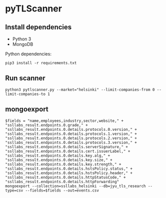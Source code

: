 # pyTLScanner

## Install dependencies

- Python 3
- MongoDB

Python dependencies:

    pip3 install -r requirements.txt

## Run scanner

    python3 pytlscanner.py --market="helsinki" --limit-companies-from 0 --limit-companies-to 1

## mongoexport

    $fields = "name,employees,industry,sector,website," +
    "ssllabs_result.endpoints.0.grade," +
    "ssllabs_result.endpoints.0.details.protocols.0.version," +
    "ssllabs_result.endpoints.0.details.protocols.1.version," +
    "ssllabs_result.endpoints.0.details.protocols.2.version," +
    "ssllabs_result.endpoints.0.details.protocols.3.version," +
    "ssllabs_result.endpoints.0.details.serverSignature," +
    "ssllabs_result.endpoints.0.details.cert.issuerLabel," +
    "ssllabs_result.endpoints.0.details.key.alg," +
    "ssllabs_result.endpoints.0.details.key.size," +
    "ssllabs_result.endpoints.0.details.key.strength," +
    "ssllabs_result.endpoints.0.details.hstsPolicy.status," +
    "ssllabs_result.endpoints.0.details.hstsPolicy.header," +
    "ssllabs_result.endpoints.0.details.httpStatusCode," +
    "ssllabs_result.endpoints.0.details.httpForwarding"
    mongoexport --collection=ssllabs_helsinki --db=jyu_tls_research --type=csv --fields=$fields --out=events.csv
